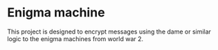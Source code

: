 # Enigma machine

This project is designed to encrypt messages using the dame or similar logic to the enigma machines from world war 2.


